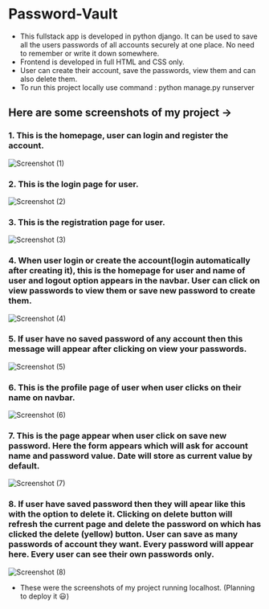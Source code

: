 # Password-Vault
- This fullstack app is developed in python django. It can be used to save all the users passwords of all accounts securely at one place.
  No need to remember or write it down somewhere.
- Frontend is developed in full HTML and CSS only.
- User can create their account, save the passwords, view them and can also delete them.
- To run this project locally use command  : python manage.py runserver

## Here are some screenshots of my project ->

### 1. This is the homepage, user can login and register the account.
![Screenshot (1)](https://user-images.githubusercontent.com/52347329/110246246-db84e200-7f8c-11eb-8c55-338b9fc3f86b.png)

### 2. This is the login page for user.
![Screenshot (2)](https://user-images.githubusercontent.com/52347329/110246291-1555e880-7f8d-11eb-9d2a-3378cd234328.png)

### 3. This is the registration page for user.
![Screenshot (3)](https://user-images.githubusercontent.com/52347329/110246314-27d02200-7f8d-11eb-8f66-6271d4a0ff69.png)

### 4. When user login or create the account(login automatically after creating it), this is the homepage for user and name of user and logout option appears in the navbar. User can click on view passwords to view them or save new password to create them.
![Screenshot (4)](https://user-images.githubusercontent.com/52347329/110246332-38809800-7f8d-11eb-85b4-895179224b15.png)

### 5. If user have no saved password of any account then this message will appear after clicking on view your passwords.
![Screenshot (5)](https://user-images.githubusercontent.com/52347329/110246388-6c5bbd80-7f8d-11eb-8385-1d74dcb3a379.png)

### 6. This is the profile page of user when user clicks on their name on navbar.
![Screenshot (6)](https://user-images.githubusercontent.com/52347329/110246465-b17fef80-7f8d-11eb-8f75-9a7e072a046a.png)

### 7. This is the page appear when user click on save new password. Here the form appears which will ask for account name and password value. Date will store as current value by default.
![Screenshot (7)](https://user-images.githubusercontent.com/52347329/110246501-d7a58f80-7f8d-11eb-8945-9191c06d6a69.png)

### 8. If user have saved password then they will apear like this with the option to delete it. Clicking on delete button will refresh the current page and delete the password on which has clicked the delete (yellow) button. User can save as many passwords of account they want. Every password will appear here. Every user can see their own passwords only.
![Screenshot (8)](https://user-images.githubusercontent.com/52347329/110246546-01f74d00-7f8e-11eb-9a24-8559790f6533.png)


- These were the screenshots of my project running localhost. (Planning to deploy it 😃)
